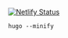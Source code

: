 [![Netlify Status](https://api.netlify.com/api/v1/badges/fcf6decd-b2be-476c-9afa-f37b72255fef/deploy-status)](https://app.netlify.com/sites/epic-euler-5b12ba/deploys)

```
hugo --minify
```

